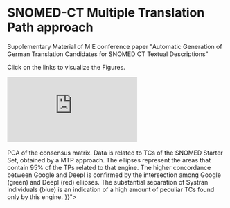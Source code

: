 # SNOMED-CT Multiple Translation Path approach
Supplementary Material of MIE conference paper "Automatic Generation of German Translation Candidates for SNOMED CT Textual Descriptions"

Click on the links to visualize the Figures.

![Supp. Fig. 1](https://github.com/andreaprunotto/SNOMED-CT-MTP/blob/main/PCA_overall.pdf)

PCA of the consensus matrix. Data is related to TCs of the SNOMED Starter Set, obtained by a MTP approach. The ellipses represent the areas that contain 95% of the TPs related to that engine. The higher concordance between Google and Deepl is confirmed by the intersection among Google (green) and Deepl (red) ellipses. The substantial separation of Systran individuals (blue) is an indication of a high amount of peculiar TCs found only by this engine. }}">

